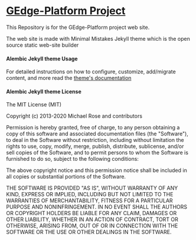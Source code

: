 # [GEdge-Platform Project](https://gedge-platform.github.io)

This Repository is for the GEdge-Platform project web site. 

The web site is made with Minimal Mistakes Jekyll theme which is the open source static web-site builder

#### Alembic Jekyll theme Usage

For detailed instructions on how to configure, customize, add/migrate content, and more read the [theme's documentation](https://alembic.darn.es)

#### Alembic Jekyll theme License

The MIT License (MIT)

Copyright (c) 2013-2020 Michael Rose and contributors

Permission is hereby granted, free of charge, to any person obtaining a copy
of this software and associated documentation files (the "Software"), to deal
in the Software without restriction, including without limitation the rights
to use, copy, modify, merge, publish, distribute, sublicense, and/or sell
copies of the Software, and to permit persons to whom the Software is
furnished to do so, subject to the following conditions:

The above copyright notice and this permission notice shall be included in all
copies or substantial portions of the Software.

THE SOFTWARE IS PROVIDED "AS IS", WITHOUT WARRANTY OF ANY KIND, EXPRESS OR
IMPLIED, INCLUDING BUT NOT LIMITED TO THE WARRANTIES OF MERCHANTABILITY,
FITNESS FOR A PARTICULAR PURPOSE AND NONINFRINGEMENT. IN NO EVENT SHALL THE
AUTHORS OR COPYRIGHT HOLDERS BE LIABLE FOR ANY CLAIM, DAMAGES OR OTHER
LIABILITY, WHETHER IN AN ACTION OF CONTRACT, TORT OR OTHERWISE, ARISING FROM,
OUT OF OR IN CONNECTION WITH THE SOFTWARE OR THE USE OR OTHER DEALINGS IN THE
SOFTWARE.
